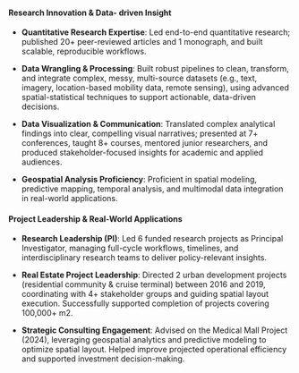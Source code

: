 #### Research Innovation & Data- driven Insight
- **Quantitative Research Expertise**: Led end-to-end quantitative research; published 20+ peer-reviewed articles and 1 monograph, and built scalable, reproducible workflows.

- **Data Wrangling & Processing**: Built robust pipelines to clean, transform, and integrate complex, messy, multi-source datasets (e.g., text, imagery, location-based mobility data, remote sensing), using advanced spatial-statistical techniques to support actionable, data-driven decisions.

- **Data Visualization & Communication**: Translated complex analytical findings into clear, compelling visual narratives; presented at 7+ conferences, taught 8+ courses, mentored junior researchers, and produced stakeholder-focused insights for academic and applied audiences.

- **Geospatial Analysis Proficiency**: Proficient in spatial modeling, predictive mapping, temporal analysis, and multimodal data integration in real-world applications.

#### Project Leadership & Real-World Applications
- **Research Leadership (PI)**: Led 6 funded research projects as Principal Investigator, managing full-cycle workflows, timelines, and interdisciplinary research teams to deliver policy-relevant insights.

- **Real Estate Project Leadership**: Directed 2 urban development projects (residential community & cruise terminal) between 2016 and 2019, coordinating with 4+ stakeholder groups and guiding spatial layout execution. Successfully supported completion of projects covering 100,000+ m2.  

- **Strategic Consulting Engagement**: Advised on the Medical Mall Project (2024), leveraging geospatial analytics and predictive modeling to optimize spatial layout. Helped improve projected operational efficiency and supported investment decision-making.